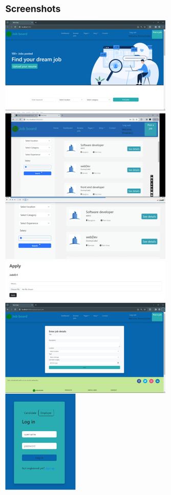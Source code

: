 # Screenshots
<img src="Screenshot_20231208_072005.png" alt="drawing" style="width:500px;"/> <img src="Screenshot_20231208_072508.png" alt="drawing" style="width:500px;"/> <img src="Screenshot_20231208_072413.png" alt="drawing" style="width:500px;"/> <img src="Screenshot_20231208_072143.png" alt="drawing" style="width:500px;"/> <img src="Screenshot_20231208_072036.png" alt="drawing" style="width:500px;"/> <img src="Screenshot_20231208_073739.png" alt="drawing" style="height:300px;"/>


